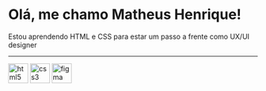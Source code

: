 # Olá, me chamo Matheus Henrique!

<p> Estou aprendendo HTML e CSS para estar um passo a frente como UX/UI designer</p> 

<hr>

<div style="display: inline_block">
<img src="https://cdn-icons-png.flaticon.com/512/5968/5968267.png" alt="html5" width="40" height="40" color="#ffffff"/>
<img src="https://cdn-icons-png.flaticon.com/512/5968/5968242.png" alt="css3" width="40" height="40" color="#ffffff"/>
<img src="https://cdn-icons-png.flaticon.com/512/5968/5968705.png" alt="figma" width="40" height="40" color="#ffffff"/>
<div>


